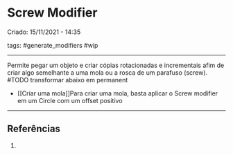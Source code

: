 # Screw Modifier
Criado: 15/11/2021 - 14:35

tags: #generate_modifiers #wip

---

Permite pegar um objeto e criar cópias rotacionadas e incrementais afim de criar algo semelhante a uma mola ou a rosca de um parafuso (screw).
 #TODO transformar abaixo em permanent
 - [[Criar uma mola]]Para criar uma mola, basta aplicar o Screw modifier em um Circle com um offset positivo

---
## Referências
1.